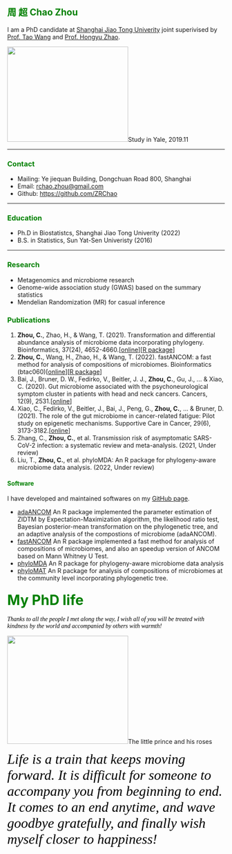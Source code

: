 ## <font color=green>周 超 Chao Zhou</font> 

I am a PhD candidate at [Shanghai Jiao Tong Univerity](https://www.sjtu.edu.cn) joint superivised by [Prof. Tao Wang](https://sites.google.com/life.hkbu.edu.hk/neowangtao) and [Prof. Hongyu Zhao](http://zhaocenter.org). 

<img src="{{ 'WechatIMG637.jpeg' | https://github.com/ZRChao/ZRChao.github.io/blob/main/WechatIMG637.jpeg }}" width="280" height="220" align=center/><font>Study in Yale, 2019.11</font>

-----
### <font color=green>Contact</font>
- Mailing: Ye jiequan Building, Dongchuan Road 800, Shanghai
- Email: <rchao.zhou@gmail.com>
- Github: <https://github.com/ZRChao>

-----

### <font color=green>Education</font>

- Ph.D in Biostatistcs, Shanghai Jiao Tong Univerity (2022)
- B.S. in Statistics, Sun Yat-Sen Univeristy (2016)

---

### <font color=green>Research</font> 
- Metagenomics and microbiome research
- Genome-wide association study (GWAS) based on the summary statistics 
- Mendelian Randomization (MR) for casual inference

### <font color=green>Publications</font> 

1. **Zhou, C.**, Zhao, H., & Wang, T. (2021). Transformation and differential abundance analysis of microbiome data incorporating phylogeny. Bioinformatics, 37(24), 4652-4660.[[online](https://doi.org/10.1093/bioinformatics/btab543)][[R package](https://github.com/ZRChao/adaANCOM)]
2. **Zhou, C.**, Wang, H., Zhao, H., & Wang, T. (2022). fastANCOM: a fast method for analysis of compositions of microbiomes. Bioinformatics (btac060)[[online](https://doi.org/10.1093/bioinformatics/btac060)][[R package](https://github.com/ZRChao/fastANCOM)]
3. Bai, J., Bruner, D. W., Fedirko, V., Beitler, J. J., **Zhou, C.**, Gu, J., ... & Xiao, C. (2020). Gut microbiome associated with the psychoneurological symptom cluster in patients with head and neck cancers. Cancers, 12(9), 2531.[[online](https://doi.org/10.3390/cancers12092531)]
4. Xiao, C., Fedirko, V., Beitler, J., Bai, J., Peng, G., **Zhou, C.**, ... & Bruner, D. (2021). The role of the gut microbiome in cancer-related fatigue: Pilot study on epigenetic mechanisms. Supportive Care in Cancer, 29(6), 3173-3182.[[online](https://doi.org/10.1007/s00520-020-05820-3)]
5. Zhang, C., **Zhou, C.**, et al. Transmission risk of asymptomatic SARS-CoV-2 infection: a systematic review and meta-analysis. (2021, Under review)
6. Liu, T., **Zhou, C.**, et al. phyloMDA: An R package for phylogeny-aware microbiome data analysis. (2022, Under review)

#### <font color=green>Software</font>

I have developed and maintained softwares on my [GitHub page](https://github.com/ZRChao).

- [adaANCOM](https://github.com/ZRChao/adaANCOM) An R package implemented the parameter estimation of ZIDTM by Expectation-Maximization algorithm, the likelihood ratio test, Bayesian posterior-mean transformation on the phylogenetic tree, and an adaptive analysis of the compostions of microbiome (adaANCOM).
- [fastANCOM](https://github.com/ZRChao/fastANCOM) An R package implemented a fast method for analysis of compositions of microbiomes, and also an speedup version of ANCOM based on Mann Whitney U Test.
- [phyloMDA](https://github.com/liudoubletian/phyloMDA) An R package for phylogeny-aware microbiome data analysis
- [phyloMAT](https://github.com/ZRChao/phyloMAT) An R package for analysis of compositions of microbiomes at the community level incorporating phylogenetic tree.

### <font size=6 color=green>My PhD life</font>

_<font color=black face=Corbel>Thanks to all the people I met along the way, I wish all of you will be treated with kindness by the world and accompanied by others with warmth!</font>_

<img src="{{ 'WechatIMG638.jpeg' | https://github.com/ZRChao/ZRChao.github.io/blob/main/WechatIMG638.jpeg }}" width="280" height="250" align=center/><font>The little prince and his roses</font>

_<font size=6 color=black face=Corbel>Life is a train that keeps moving forward. It is difficult for someone to accompany you from beginning to end. It comes to an end anytime, and wave goodbye gratefully, and finally wish myself closer to happiness!</font>_







